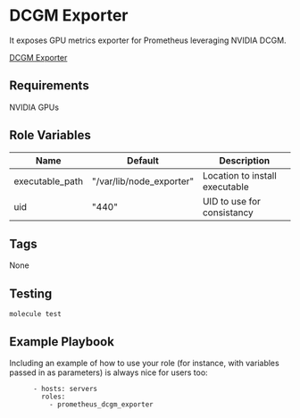 DCGM Exporter
=========
It exposes GPU metrics exporter for Prometheus leveraging NVIDIA DCGM.

[DCGM Exporter](https://github.com/NVIDIA/dcgm-exporter)

Requirements
------------

NVIDIA GPUs

Role Variables
--------------

| Name                  | Default                                                                         | Description                                    |
| --------------------- | ------------------------                                                  | ---------------------------------------------- |
| executable_path       | "/var/lib/node_exporter"                                                  | Location to install executable                 |
| uid                   | "440"                                                                     | UID to use for consistancy                     |

Tags
--------------
None

Testing
--------------

`molecule test`

Example Playbook
----------------

Including an example of how to use your role (for instance, with variables passed in as parameters) is always nice for users too:
```
      - hosts: servers
        roles:
          - prometheus_dcgm_exporter
```
